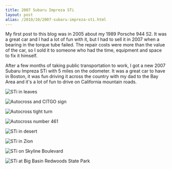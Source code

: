 ```yaml
---
title: 2007 Subaru Impreza STi
layout: post
alias: /2010/10/2007-subaru-impreza-sti.html
---
```


My first post to this blog was in 2005 about my 1989 Porsche 944 S2.  It was a great car and I had a lot of fun with it, but I had to sell it in 2007 when a bearing in the torque tube failed.  The repair costs were more than the value of the car, so I sold it to someone who had the time, equipment and space to fix it himself.

After a few months of taking public transportation to work, I got a new 2007 Subaru Impreza STi with 5 miles on the odometer.  It was a great car to have in Boston, it was fun driving it across the country with my dad to the Bay Area and it's a lot of fun to drive on California mountain roads.

![STi in leaves](http://3.bp.blogspot.com/_FAFnIIU0jHc/SUU6vc-AsfI/AAAAAAAADU4/99DmezHM6eM/s400/PB030004.JPG)

![Autocross and CITGO sign](http://1.bp.blogspot.com/_FAFnIIU0jHc/Sk4Z3kPZx2I/AAAAAAAAGIg/4AMh26ORwwQ/s400/CIMG1696.JPG)

![Autocross tight turn](http://2.bp.blogspot.com/_FAFnIIU0jHc/Sk4Z9NukUnI/AAAAAAAAGIo/-SK0GjJFH14/s400/CIMG1699.JPG)

![Autocross number 461](http://1.bp.blogspot.com/_FAFnIIU0jHc/Sk4aJqoyj9I/AAAAAAAAGI0/I1e37bO4-Xs/s400/CIMG1705.JPG)

![STi in desert](http://3.bp.blogspot.com/_FAFnIIU0jHc/Spt2uD1NcAI/AAAAAAAAHSc/wOPYU-eE1AE/s400/DSC_0033.JPG)

![STi in Zion](http://1.bp.blogspot.com/_FAFnIIU0jHc/SqdGPgw1AeI/AAAAAAAAHVs/5lj_Bp8cWJw/s400/DSC_0047.JPG)

![STi on Skyline Boulevard](http://2.bp.blogspot.com/_FAFnIIU0jHc/TFYwkUgKUmI/AAAAAAAATwk/OrRp15ImRgw/s400/DSC_0941.JPG)

![STi at Big Basin Redwoods State Park](http://1.bp.blogspot.com/_FAFnIIU0jHc/TFYusLIUbtI/AAAAAAAATwk/TPOBsUoUG2U/s400/DSC_0906.JPG)
